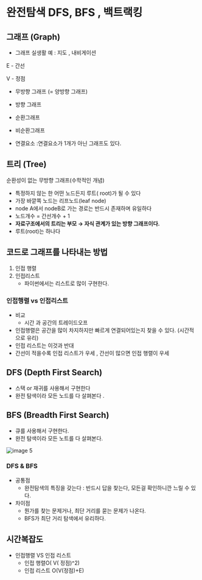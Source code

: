 # 완전탐색 DFS, BFS , 백트랙킹

## 그래프 (Graph)

- 그래프 실생활 예 : 지도 , 내비게이션


E - 간선 

V - 정점 

- 무방향 그래프 (= 양방향 그래프)
- 방향 그래프

- 순환그래프
- 비순환그래프

- 연결요소  :연결요소가 1개가 아닌 그래프도 있다.

## 트리 (Tree)

순환성이 없는 무방향 그래프(수학적인 개념) 

- 특정하지 않는 한 어떤 노드든지 루트( root)가 될 수 있다
- 가장 바깥쪽 노드는 리프노드(leaf node)
- node A에서 nodeB로 가는 경로는 반드시 존재하며 유일하다
- 노드개수 = 간선개수 + 1
- **자료구조에서의 트리는 부모 → 자식 관계가 있는 방향 그래프이다.**
- 루트(root)는 하나다


## 코드로 그래프를 나타내는 방법

1. 인접 행렬 
2. 인접리스트
    - 파이썬에서는 리스트로 많이 구현한다.

### 인접행렬 vs 인접리스트

- 비교
    - 시간 과 공간의 트레이드오프
- 인접행렬은 공간을 많이 차지하지만 빠르게 연결되어있는지 찾을 수 있다. (시간적으로 유리)
- 인접 리스트는 이것과 반대
- 간선이 적을수록 인접 리스트가 우세 , 간선이 많으면 인접 행렬이 우세


## DFS (Depth First Search)

- 스택 or 재귀를 사용해서 구현한다
- 완전 탐색이라 모든 노드를 다 살펴본다 .

## BFS (Breadth First Search)

- 큐를 사용해서 구현한다.
- 완전 탐색이라 모든 노트를 다 살펴본다.

![image 5](https://github.com/user-attachments/assets/7c14e480-5a67-4a96-81ab-7a2d92ea951c)


### DFS & BFS

- 공통점
    - 완전탐색의 특징을 갖는다 : 반드시 답을 찾는다, 모든걸 확인하니깐 느릴 수 있다.
- 차이점
    - 뭔가를 찾는 문제거나, 최단 거리를 묻는 문제가 나온다.
    - BFS가 최단 거리 탐색에서 유리하다.

## 시간복잡도

- 인접행렬 VS 인접 리스트
    - 인접 행렬O( V( 정점)^2)
    - 인접 리스트 O(V(정점)+E)
